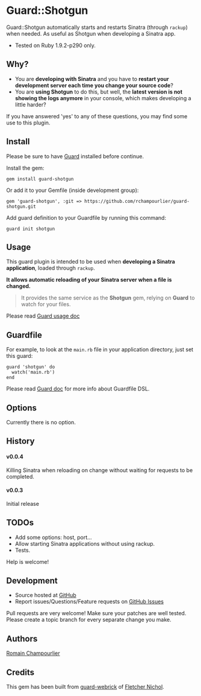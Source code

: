 # Guard::Shotgun

Guard::Shotgun automatically starts and restarts Sinatra (through `rackup`) when needed. As useful as Shotgun when developing a Sinatra app.

* Tested on Ruby 1.9.2-p290 only.

## Why?

* You are **developing with Sinatra** and you have to **restart your development server each time you change your source code**?
* You are **using Shotgun** to do this, but well, the **latest version is not showing the logs anymore** in your console, which makes developing a little harder?

If you have answered 'yes' to any of these questions, you may find some use to this plugin.

## Install

Please be sure to have [Guard](http://github.com/guard/guard) installed before continue.

Install the gem:

    gem install guard-shotgun

Or add it to your Gemfile (inside development group):

    gem 'guard-shotgun', :git => https://github.com/rchampourlier/guard-shotgun.git

Add guard definition to your Guardfile by running this command:

    guard init shotgun

## Usage

This guard plugin is intended to be used when **developing a Sinatra application**, loaded through `rackup`.

**It allows automatic reloading of your Sinatra server when a file is changed.**

> It provides the same service as the **Shotgun** gem, relying on **Guard** to watch for your files.

Please read [Guard usage doc](http://github.com/guard/guard#readme)

## Guardfile

For example, to look at the `main.rb` file in your application directory, just set this guard:

    guard 'shotgun' do
      watch('main.rb')
    end
    
Please read [Guard doc](http://github.com/guard/guard#readme) for more info about Guardfile DSL.


## Options

Currently there is no option.

## History

#### v0.0.4

Killing Sinatra when reloading on change without waiting for requests to be completed.

#### v0.0.3

Initial release

## TODOs

* Add some options: host, port...
* Allow starting Sinatra applications without using rackup.
* Tests.

Help is welcome!


## Development

* Source hosted at [GitHub](http://github.com/rchampourlier/guard-shotgun)
* Report issues/Questions/Feature requests on [GitHub Issues](http://github.com/rchampourlier/guard-shotgun/issues)

Pull requests are very welcome! Make sure your patches are well tested. Please create a topic branch for every separate change
you make.

## Authors

[Romain Champourlier](http://github.com/rchampourlier)


## Credits

This gem has been built from [guard-webrick](https://github.com/guard/guard-webrick) of [Fletcher Nichol](http://github.com/fnichol).
